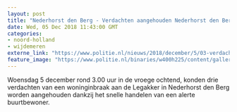 ```yaml
---
layout: post
title: "Nederhorst den Berg - Verdachten aangehouden Nederhorst den Berg dankzij alerte buurtbewoner"
date: Wed, 05 Dec 2018 11:43:00 GMT
categories: 
- noord-holland 
- wijdemeren 
externe_link: "https://www.politie.nl/nieuws/2018/december/5/03-verdachten-aangehouden-nederhorst-den-berg-dankzij-alerte-buurtbewoner.html"
feature_image: "https://www.politie.nl/binaries/w400h225/content/gallery/politie/stockfotos/algemeen/inbreker-forceert-deur-met-koevoet.jpg"
---
```


Woensdag 5 december rond 3.00 uur in de vroege ochtend, konden drie verdachten van een woninginbraak aan de Legakker in Nederhorst den Berg worden aangehouden dankzij het snelle handelen van een alerte buurtbewoner.
